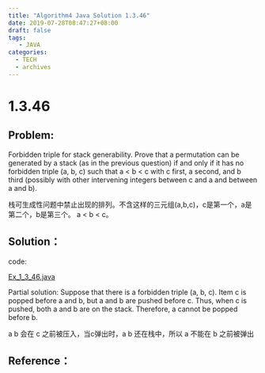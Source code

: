 ```yaml
---
title: "Algorithm4 Java Solution 1.3.46"
date: 2019-07-28T08:47:27+08:00
draft: false
tags:
   - JAVA
categories:
  - TECH
  - archives
---
```



# 1.3.46

## Problem:

Forbidden triple for stack generability. Prove that a permutation can be generated by a stack (as in the previous question) if and only if it has no forbidden triple (a, b, c) such that a < b < c with c first, a second, and b third (possibly with other intervening integers between c and a and between a and b).

栈可生成性问题中禁止出现的排列。不含这样的三元组(a,b,c)，c是第一个，a是第二个，b是第三个。
a < b < c。

## Solution：

code:

[Ex_1_3_46.java](./Ex_1_3_46.java)

Partial solution: Suppose that there is a forbidden triple (a, b, c). Item c is popped before a and b, but a and b are pushed before c. Thus, when c is pushed, both a and b are on the stack. Therefore, a cannot be popped before b.

a b 会在 c 之前被压入，当c弹出时，a b 还在栈中，所以 a 不能在 b 之前被弹出

## Reference：


